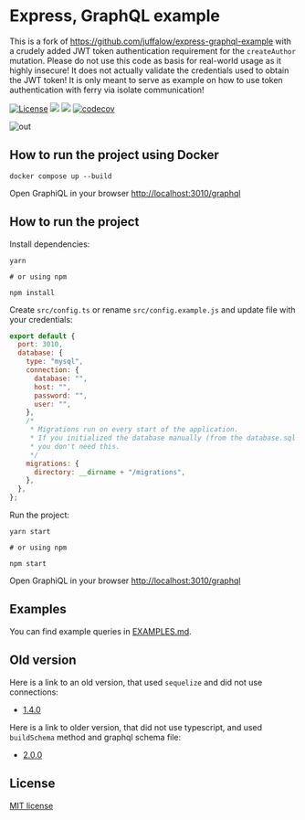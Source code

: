# Express, GraphQL example

This is a fork of https://github.com/juffalow/express-graphql-example with a crudely added JWT token authentication requirement for the `createAuthor` mutation.
Please do not use this code as basis for real-world usage as it highly insecure!
It does not actually validate the credentials used to obtain the JWT token!
It is only meant to serve as example on how to use token authentication with ferry via isolate communication!


[![License](https://img.shields.io/badge/License-MIT-blue.svg?maxAge=2592000)](https://github.com/juffalow/express-graphql-sequelize-example/blob/master/LICENSE)
[![](https://github.com/juffalow/express-graphql-example/workflows/Lint/badge.svg)](https://github.com/juffalow/express-graphql-example/actions)
[![](https://github.com/juffalow/express-graphql-example/workflows/Test/badge.svg)](https://github.com/juffalow/express-graphql-example/actions)
[![codecov](https://codecov.io/gh/juffalow/express-graphql-example/branch/master/graph/badge.svg)](https://codecov.io/gh/juffalow/express-graphql-example)

![out](https://user-images.githubusercontent.com/8142965/56870885-6e11dd00-6a16-11e9-8bba-230476808af2.png)

## How to run the project using Docker

```shell
docker compose up --build
```

Open GraphiQL in your browser [http://localhost:3010/graphql](http://localhost:3010/graphql)

## How to run the project

Install dependencies:

```shell
yarn

# or using npm

npm install
```

Create `src/config.ts` or rename `src/config.example.js` and update file with your credentials:

```js
export default {
  port: 3010,
  database: {
    type: "mysql",
    connection: {
      database: "",
      host: "",
      password: "",
      user: "",
    },
    /*
     * Migrations run on every start of the application.
     * If you initialized the database manually (from the database.sql file),
     * you don't need this.
     */
    migrations: {
      directory: __dirname + "/migrations",
    },
  },
};
```

Run the project:

```shell
yarn start

# or using npm

npm start
```

Open GraphiQL in your browser [http://localhost:3010/graphql](http://localhost:3010/graphql)

## Examples

You can find example queries in [EXAMPLES.md](./EXAMPLES.md).

## Old version

Here is a link to an old version, that used `sequelize` and did not use connections:

- [1.4.0](https://github.com/juffalow/express-graphql-sequelize-example/tree/1.4.0)

Here is a link to older version, that did not use typescript, and used `buildSchema` method and graphql schema file:

- [2.0.0](https://github.com/juffalow/express-graphql-example/tree/2.0.0)

## License

[MIT license](./LICENSE)
